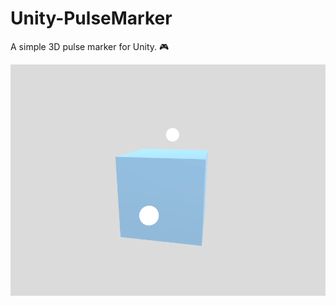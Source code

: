# Unity-PulseMarker

A simple 3D pulse marker for Unity. :video_game:

![Alt Text](https://github.com/laurence-trippen/Unity-PulseMarker/blob/master/Preview/preview60fps.gif)
